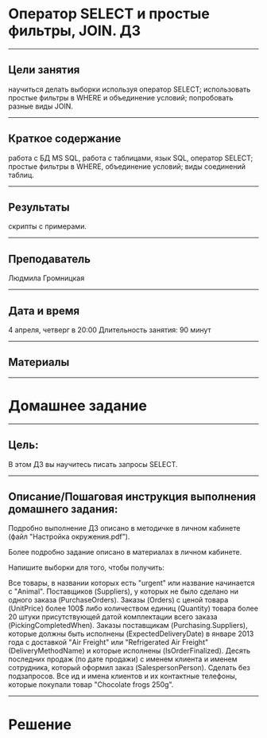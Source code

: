# Оператор SELECT и простые фильтры, JOIN. ДЗ
___
## Цели занятия
научиться делать выборки используя оператор SELECT;
использовать простые фильтры в WHERE и объединение условий;
попробовать разные виды JOIN.
___
## Краткое содержание
работа с БД MS SQL, работа с таблицами, язык SQL, оператор SELECT;
простые фильтры в WHERE, объединение условий;
виды соединений таблиц.
___
## Результаты
скрипты с примерами.
___
## Преподаватель
Людмила Громницкая
___
## Дата и время
4 апреля, четверг в 20:00
Длительность занятия: 90 минут
___
## Материалы
___
# Домашнее задание
___
## Цель:
В этом ДЗ вы научитесь писать запросы SELECT.
___

## Описание/Пошаговая инструкция выполнения домашнего задания:

Подробно выполнение ДЗ описано в методичке в личном кабинете (файл "Настройка окружения.pdf").

Более подробно задание описано в материалах в личном кабинете.

Напишите выборки для того, чтобы получить:

Все товары, в названии которых есть "urgent" или название начинается с "Animal".
Поставщиков (Suppliers), у которых не было сделано ни одного заказа (PurchaseOrders).
Заказы (Orders) с ценой товара (UnitPrice) более 100$ либо количеством единиц (Quantity) товара более 20 штуки присутствующей датой комплектации всего заказа (PickingCompletedWhen).
Заказы поставщикам (Purchasing.Suppliers), которые должны быть исполнены (ExpectedDeliveryDate) в январе 2013 года с доставкой "Air Freight" или "Refrigerated Air Freight" (DeliveryMethodName) и которые исполнены (IsOrderFinalized).
Десять последних продаж (по дате продажи) с именем клиента и именем сотрудника, который оформил заказ (SalespersonPerson). Сделать без подзапросов.
Все ид и имена клиентов и их контактные телефоны, которые покупали товар "Chocolate frogs 250g".
___
# Решение

